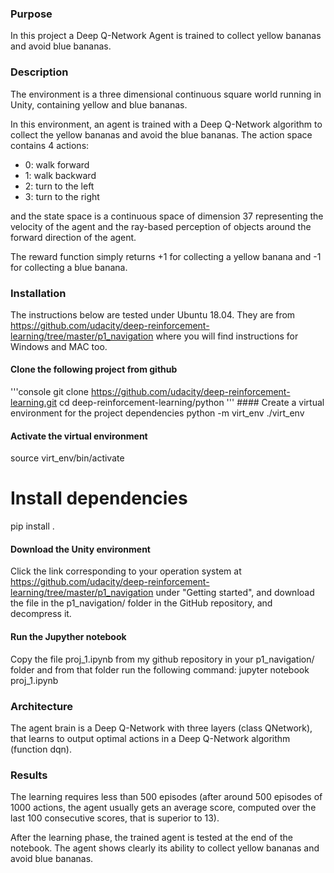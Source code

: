 ### Purpose

In this project a Deep Q-Network Agent is trained to collect yellow bananas and avoid blue bananas.

### Description

The environment is a three dimensional continuous square world running in Unity, containing yellow and blue bananas.

In this environment, an agent is trained with a Deep Q-Network algorithm to collect the yellow bananas and avoid the blue bananas.
The action space contains 4 actions: 

* 0: walk forward
* 1: walk backward
* 2: turn to the left
* 3: turn to the right

and the state space is a continuous space of dimension 37 representing the velocity of the agent and the ray-based perception of objects around the forward direction of the agent.

The reward function simply returns +1 for collecting a yellow banana and -1 for collecting a blue banana.

### Installation
The instructions below are tested under Ubuntu 18.04. They are from https://github.com/udacity/deep-reinforcement-learning/tree/master/p1_navigation where you will find instructions for Windows and MAC too.

#### Clone the following project from github
'''console
git clone https://github.com/udacity/deep-reinforcement-learning.git
cd deep-reinforcement-learning/python
'''
#### Create a virtual environment for the project dependencies
python -m virt_env ./virt_env

#### Activate the virtual environment
source virt_env/bin/activate

# Install dependencies
pip install .

#### Download the Unity environment
Click the link corresponding to your operation system at https://github.com/udacity/deep-reinforcement-learning/tree/master/p1_navigation
under "Getting started", and download the file in the p1_navigation/ folder in the GitHub repository, and decompress it.

#### Run the Jupyther notebook 
Copy the file proj_1.ipynb from my github repository in your p1_navigation/ folder and from that folder run the following command:
jupyter notebook proj_1.ipynb

### Architecture
The agent brain is a Deep Q-Network with three layers (class QNetwork), that learns to output optimal actions in a Deep Q-Network algorithm (function dqn).

### Results
The learning requires less than 500 episodes (after around 500 episodes of 1000 actions, the agent usually gets an average score, computed over the last 100 consecutive scores,
that is superior to 13).

After the learning phase, the trained agent is tested at the end of the notebook. The agent shows clearly its ability to collect yellow bananas and avoid blue bananas.


